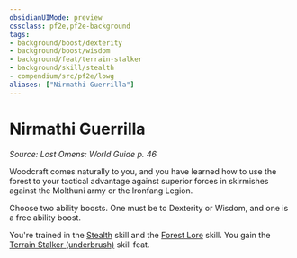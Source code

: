 ```yaml
---
obsidianUIMode: preview
cssclass: pf2e,pf2e-background
tags:
- background/boost/dexterity
- background/boost/wisdom
- background/feat/terrain-stalker
- background/skill/stealth
- compendium/src/pf2e/lowg
aliases: ["Nirmathi Guerrilla"]
---
```

# Nirmathi Guerrilla
*Source: Lost Omens: World Guide p. 46*  

Woodcraft comes naturally to you, and you have learned how to use the forest to your tactical advantage against superior forces in skirmishes against the Molthuni army or the Ironfang Legion.

Choose two ability boosts. One must be to Dexterity or Wisdom, and one is a free ability boost.

You're trained in the [Stealth](../../skills.md#Stealth) skill and the [Forest Lore](../../skills.md#Lore) skill. You gain the [Terrain Stalker (underbrush)](../../feats/terrain-stalker.md) skill feat.